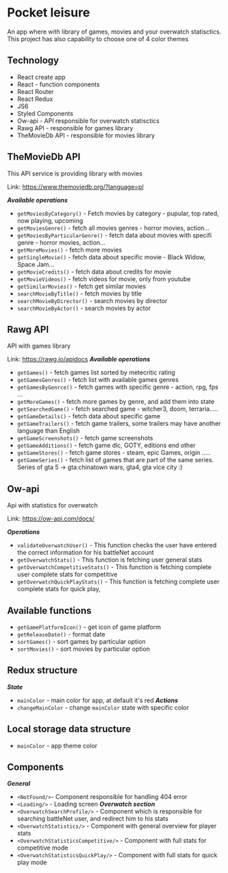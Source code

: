 # Pocket leisure
An app where with library of games, movies and your overwatch statisctics. This project has also capability to choose one of 4 color themes 
## **Technology**
* React create app
* React - function components
* React Router
* React Redux
* JS6 
* Styled Components
* Ow-api - API responsible for overwatch statisctics
* Rawg API - responsible for games library
* TheMovieDb API - responsible for movies library

## **TheMovieDb API**
This API service is providing library with movies 


Link: https://www.themoviedb.org/?language=pl

***Available operations***
* `getMoviesByCategory()` - Fetch movies by category - pupular, top rated, now playing, upcoming
* `getMoviesGenre()` - fetch all movies genres - horror movies, action...
* `getMoviesByParticularGenre()` - fetch data about movies with specifi genre - horror movies, action...
* `getMoreMovies()` - fetch more movies
* `getSingleMovie()` - fetch data about specific movie - Black Widow, Space Jam...
* `getMovieCredits()` - fetch data about credits for movie
* `getMovieVideos()` -  fetch videos for movie, only from youtube
* `getSimilarMovies()` - fetch get similar movies
* `searchMovieByTitle()` - fetch movies by title
* `searchMovieByDirector()` - search movies by director
* `searchMovieByActor()` - search movies by actor
## **Rawg API**
API with games library 


Link: https://rawg.io/apidocs
***Available operations***
* `getGames()` - fetch games list sorted by metecritic rating
* `getGamesGenres()` - fetch list with available games genres
* `getGamesByGenrce()` - fetch games with specific genre - action, rpg, fps ...
* `getMoreGames()` -  fetch more games by genre,  and add them into state
* `getSearchedGame()` - fetch searched game - witcher3, doom, terraria.....
* `getGameDetails()` - fetch data about specific game 
* `getGameTrailers()` - fetch game trailers, some trailers may have another language than English
* `getGameScreenshots()` -  fetch game screenshots
* `getGameAdditions()` - fetch game dlc, GOTY, editions end other
* `getGameStores()` -  fetch game stores - steam, epic Games, origin .....
* `getGameSeries()` -  fetch list of games that are part of the same series. Series of gta 5 -> gta:chinatown wars, gta4, gta vice city :)

## **Ow-api**
Api with statistics for overwatch


Link: https://ow-api.com/docs/ 

***Operations***
* `validateOverwatchUser()` - This function checks the user have entered the correct information for his battleNet account
* `getOverwatchStats()` - This function is fetching user general stats
* `getOverwatchCompetitiveStats()` - This function is fetching complete user complete stats for competitive
* `getOverwatchQuickPlayStats()` - This function  is fetching  complete user complete stats for quick play,

## **Available functions**
* `getGamePlatformIcon()` -  get icon of game platform
* `getReleaseDate()` - format date 
* `sortGames()` - sort games by particular option
* `sortMovies()` - sort movies by particular option

## **Redux structure**
***State***
* `mainColor` - main color for app, at default it's red
***Actions***
* `changeMainColor` - change `mainColor` state with specific color
## **Local storage data structure**
* `mainColor` - app theme color

## **Components**
***General***
* `<NotFound/>`- Component responsible for handling 404 error
* `<Loading/>` - Loading screen
***Overwatch section***
* `<OverwatchSearchProfile/>` - Component which is responsible for searching battleNet user, and redirect him to his stats
* `<OverwatchStatistics/>` - Component with general overview for player stats
* `<OverwatchStatisticsCompetitive/>` - Component with full stats for competitive mode
* `<OverwatchStatisticsQuickPlay/>` - Component with full stats for quick play mode



